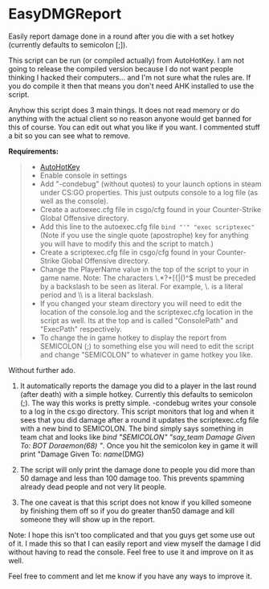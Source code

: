 EasyDMGReport
============

Easily report damage done in a round after you die with a set hotkey (currently defaults to semicolon [;]).

This script can be run (or compiled actually) from AutoHotKey. I am not going to release the compiled version because I do not want people thinking I hacked their computers... and I'm not sure what the rules are. If you do compile it then that means you don't need AHK installed to use the script. 

Anyhow this script does 3 main things. It does not read memory or do anything with the actual client so no reason anyone would get banned for this of course. You can edit out what you like if you want. I commented stuff a bit so you can see what to remove. 

**Requirements:**
>* [AutoHotKey](http://www.autohotkey.com/)
>* Enable console in settings
>* Add "-condebug" (without quotes) to your launch options in steam under CS:GO properties. This just outputs console to a log file (as well as the console).
>* Create a autoexec.cfg file in csgo/cfg found in your Counter-Strike Global Offensive directory.
>* Add this line to the autoexec.cfg file ```bind "'" "exec scriptexec"``` (Note if you use the single quote (apostrophe) key for anything you will have to modify this and the script to match.)
>* Create a scriptexec.cfg file in csgo/cfg found in your Counter-Strike Global Offensive directory.
>* Change the PlayerName value in the top of the script to your in game name. Note: The characters \\.*?+[{|()^$ must be preceded by a backslash to be seen as literal. For example, \\. is a literal period and \\\ is a literal backslash.
>* If you changed your steam directory you will need to edit the location of the console.log and the scriptexec.cfg location in the script as well. Its at the top and is called "ConsolePath" and "ExecPath" respectively.
>* To change the in game hotkey to display the report from SEMICOLON (;) to something else you will need to edit the script and change "SEMICOLON" to whatever in game hotkey you like.

Without further ado. 

1. It automatically reports the damage you did to a player in the last round (after death) with a simple hotkey. Currently this defaults to semicolon (;). The way this works is pretty simple. -condebug writes your console to a log in the cs:go directory. This script monitors that log and when it sees that you did damage after a round it updates the scriptexec.cfg file with a new bind to SEMICOLON. The bind simply says something in team chat and looks like _bind "SEMICOLON" "say_team Damage Given To: BOT Doraemon(68) "_. Once you hit the semicolon key in game it will print "Damage Given To: _name_(DMG)

2. The script will only print the damage done to people you did more than 50 damage and less than 100 damage too. This prevents spamming already dead people and not very lit people.

3. The one caveat is that this script does not know if you killed someone by finishing them off so if you do greater than50 damage and kill someone they will show up in the report.

Note:
I hope this isn't too complicated and that you guys get some use out of it. I made this so that I can easily report and view myself the damage I did without having to read the console. Feel free to use it and improve on it as well.

Feel free to comment and let me know if you have any ways to improve it.